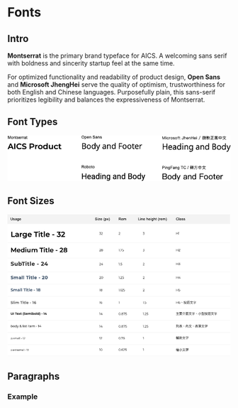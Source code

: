 # Fonts

## Intro

**Montserrat** is the primary brand typeface for AICS. A welcoming sans serif with boldness and sincerity startup feel at the same time.

For optimized functionality and readability of product design, **Open Sans** and **Microsoft JhengHei** serve the quality of optimism, trustworthiness for both English and Chinese languages. Purposefully plain, this sans-serif prioritizes legibility and balances the expressiveness of Montserrat.

## Font Types

![](../.gitbook/assets/image%20%2822%29.png)

## Font Sizes

![](../.gitbook/assets/image%20%2821%29.png)

## Paragraphs

### Example

